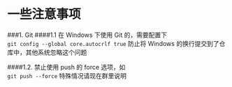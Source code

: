 一些注意事项
============
###1. Git
####1.1 在 Windows 下使用 Git 的，需要配置下  
`git config --global core.autocrlf true` 
防止将 Windows 的换行提交到了仓库中，其他系统忽略这个问题  

####1.2. 禁止使用 push 的 force 选项，如  
`git push --force` 
特殊情况请现在群里说明  
